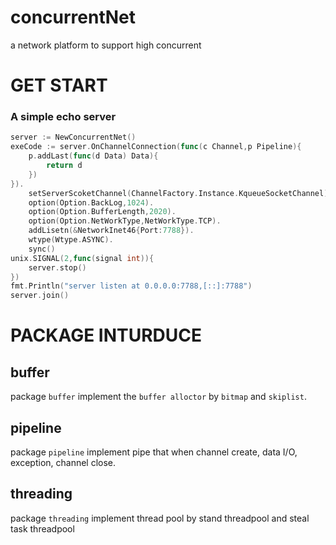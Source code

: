 # concurrentNet
a network platform to support high concurrent

# GET START
### A simple echo server
```go
server := NewConcurrentNet()
exeCode := server.OnChannelConnection(func(c Channel,p Pipeline){
	p.addLast(func(d Data) Data){
		return d
	})
}).
	setServerScoketChannel(ChannelFactory.Instance.KqueueSocketChannel).
	option(Option.BackLog,1024).
	option(Option.BufferLength,2020).
	option(Option.NetWorkType,NetWorkType.TCP).
	addLisetn(&NetworkInet46{Port:7788}).
	wtype(Wtype.ASYNC).
	sync()
unix.SIGNAL(2,func(signal int)){
	server.stop()
})
fmt.Println("server listen at 0.0.0.0:7788,[::]:7788")
server.join()

```
# PACKAGE INTURDUCE
## buffer
package `buffer` implement the `buffer alloctor` by `bitmap` and `skiplist`.
## pipeline
package `pipeline` implement pipe that when channel create, data I/O, exception, channel close.
## threading
package `threading` implement thread pool by stand threadpool and steal task threadpool

